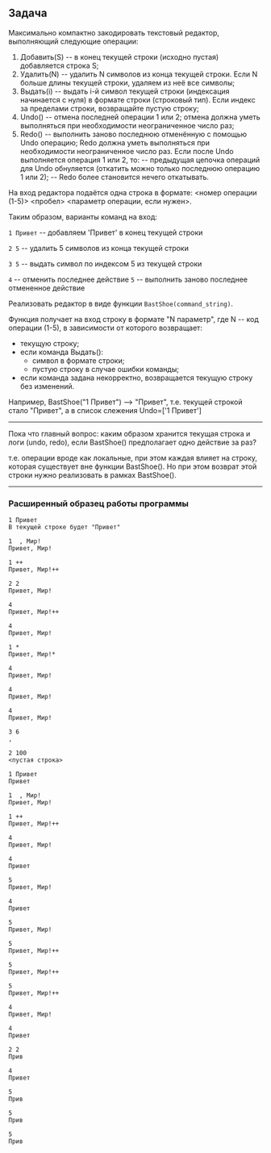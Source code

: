 ## Задача

Максимально компактно закодировать текстовый редактор, выполняющий следующие операции:
1. Добавить(S) -- в конец текущей строки (исходно пустая) добавляется строка S;
2. Удалить(N) -- удалить N символов из конца текущей строки. Если N больше длины текущей строки, удаляем из неё все символы;
3. Выдать(i) -- выдать i-й символ текущей строки (индексация начинается с нуля) в формате строки (строковый тип). 
Если индекс за пределами строки, возвращайте пустую строку;
4. Undo() -- отмена последней операции 1 или 2; отмена должна уметь выполняться при необходимости неограниченное число раз;
5. Redo() -- выполнить заново последнюю отменённую с помощью Undo операцию; Redo должна уметь выполняться при необходимости неограниченное число раз.
Если после Undo выполняется операция 1 или 2, то: 
-- предыдущая цепочка операций для Undo обнуляется (откатить можно только последнюю операцию 1 или 2);
-- Redo более становится нечего откатывать.

На вход редактора подаётся одна строка в формате: <номер операции (1-5)> <пробел> <параметр операции, если нужен>.

Таким образом, варианты команд на вход:

`1 Привет` -- добавляем 'Привет' в конец текущей строки

`2 5` -- удалить 5 символов из конца текущей строки

`3 5` -- выдать символ по индексом 5 из текущей строки

`4` -- отменить последнее действие
`5` -- выполнить заново последнее отмененное действие

Реализовать редактор в виде функции `BastShoe(command_string)`.

Функция получает на вход строку в формате "N параметр", где N -- код операции (1-5), в зависимости от которого возвращает:
- текущую строку;
- если команда Выдать(): 
    - символ в формате строки; 
    - пустую строку в случае ошибки команды;
- если команда задана некорректно, возвращается текущую строку без изменений.

Например, BastShoe("1 Привет") --> "Привет", т.е. текущей строкой стало "Привет", а в список слежения Undo=['1 Привет']

---

Пока что главный вопрос: каким образом хранится текущая строка и логи (undo, redo), если BastShoe() предполагает одно действие за раз?

т.е. операции вроде как локальные, при этом каждая влияет на строку, которая существует вне функции BastShoe(). Но при этом возврат этой строки нужно реализовать в рамках BastShoe().

---

### Расширенный образец работы программы

```
1 Привет 
В текущей строке будет "Привет"

1  , Мир!
Привет, Мир!

1 ++ 
Привет, Мир!++

2 2
Привет, Мир!

4
Привет, Мир!++

4
Привет, Мир!

1 *
Привет, Мир!*

4
Привет, Мир!

4 
Привет, Мир!

4
Привет, Мир!

3 6
,

2 100
<пустая строка>

1 Привет 
Привет

1  , Мир!
Привет, Мир!

1 ++ 
Привет, Мир!++

4
Привет, Мир!

4
Привет

5
Привет, Мир!

4
Привет

5
Привет, Мир!

5
Привет, Мир!++

5
Привет, Мир!++

5
Привет, Мир!++

4
Привет, Мир!

4
Привет

2 2
Прив

4
Привет

5
Прив

5
Прив

5
Прив

```

